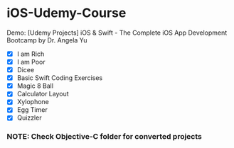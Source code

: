 # iOS-Udemy-Course
Demo: [Udemy Projects] iOS &amp; Swift - The Complete iOS App Development Bootcamp by Dr. Angela Yu

- [x] I am Rich
- [x] I am Poor
- [x] Dicee
- [x] Basic Swift Coding Exercises
- [x] Magic 8 Ball
- [x] Calculator Layout
- [x] Xylophone
- [x] Egg Timer
- [x] Quizzler

### NOTE: Check Objective-C folder for converted projects